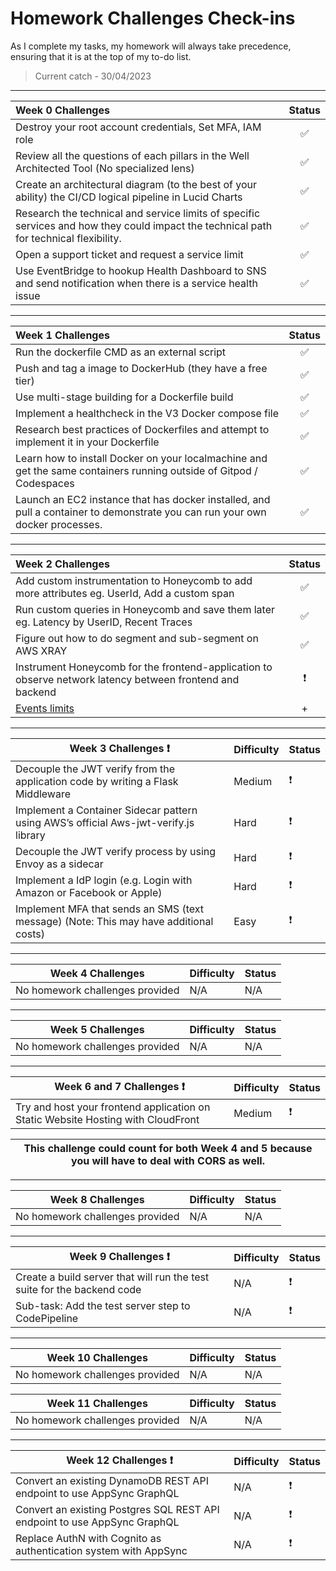 # Homework Challenges Check-ins

As I complete my tasks, my homework will always take precedence, ensuring that it is at the top of my to-do list.

> Current catch - 30/04/2023

---


| Week 0 Challenges                                                                                        | Status |
|:----------------------------------------------------------------------------------------------------------|:--------:|
| Destroy your root account credentials, Set MFA, IAM role                                                |     ✅   |
| Review all the questions of each pillars in the Well Architected Tool (No specialized lens)             |     ✅   |
| Create an architectural diagram (to the best of your ability) the CI/CD logical pipeline in Lucid Charts |  ✅      |
| Research the technical and service limits of specific services and how they could impact the technical path for technical flexibility. |    ✅    |
| Open a support ticket and request a service limit                                                        |  ✅      |
|Use EventBridge to hookup Health Dashboard to SNS and send notification when there is a service health issue| ✅|

---

|  Week 1 Challenges                                                        | Status |
|:---------------------------------------------------------------------------------|:--------:|
| Run the dockerfile CMD as an external script                                    |        ✅|
| Push and tag a image to DockerHub (they have a free tier)                        |     ✅   |
| Use multi-stage building for a Dockerfile build                                 | ✅       |
| Implement a healthcheck in the V3 Docker compose file                            |    ✅    |
| Research best practices of Dockerfiles and attempt to implement it in your Dockerfile |  ✅      |
| Learn how to install Docker on your localmachine and get the same containers running outside of Gitpod / Codespaces |   ✅     |
| Launch an EC2 instance that has docker installed, and pull a container to demonstrate you can run your own docker processes. |     ✅   |

---

|  Week 2 Challenges                                                                                                   | Status |
|:----------------------------------------------------------------------------------------------------------------------|:--------:|
| Add custom instrumentation to Honeycomb to add more attributes eg. UserId, Add a custom span                          |     ✅    |
| Run custom queries in Honeycomb and save them later eg. Latency by UserID, Recent Traces                              |     ✅    |
| Figure out how to do segment and sub-segment on AWS XRAY                                                               |     ✅    |
|Instrument Honeycomb for the frontend-application to observe network latency between frontend and backend  |❗|
| [Events limits](assets/week2/pricing/README.md)|+|


---

|  Week 3 Challenges ❗                                                                              | Difficulty | Status |
|---------------------------------------------------------------------------------------------------|------------|--------|
| Decouple the JWT verify from the application code by writing a Flask Middleware                  | Medium     |   ❗     |
| Implement a Container Sidecar pattern using AWS’s official Aws-jwt-verify.js library             | Hard       |  ❗      |
| Decouple the JWT verify process by using Envoy as a sidecar                                      | Hard       |       ❗ |
| Implement a IdP login (e.g. Login with Amazon or Facebook or Apple)                               | Hard       |    ❗    |
| Implement MFA that sends an SMS (text message) (Note: This may have additional costs)             | Easy       |   ❗     |


---

|  Week 4 Challenges                                                                               | Difficulty | Status |
|---------------------------------------------------------------------------------------------------|------------|--------|
|        No homework challenges provided 	         |   N/A   | N/A|   

---

|  Week 5 Challenges                                                                               | Difficulty | Status |
|---------------------------------------------------------------------------------------------------|------------|--------|
|        No homework challenges provided 	          |     N/A | N/A|   
---

|  Week 6 and 7 Challenges     ❗                                                                          | Difficulty | Status |
|---------------------------------------------------------------------------------------------------|------------|--------|
| Try and host your frontend application on Static Website Hosting with CloudFront     |     Medium | ❗| 

| This challenge could count for both Week 4 and 5 because you will have to deal with CORS as well. |
|--------|

---


|  Week 8 Challenges                                                                               | Difficulty | Status |
|---------------------------------------------------------------------------------------------------|------------|--------|
|        No homework challenges provided 	         |   N/A   | N/A|   



---


|  Week 9 Challenges ❗                                                                              | Difficulty | Status |
|---------------------------------------------------------------------------------------------------|------------|--------|
|       Create a build server that will run the test suite for the backend code	         |  N/A   | ❗|   
|       Sub-task: Add the test server step to CodePipeline	         |  N/A | ❗| 


---

|  Week 10 Challenges                                                                               | Difficulty | Status |
|---------------------------------------------------------------------------------------------------|------------|--------|
|        No homework challenges provided 	         |   N/A   | N/A|   

|  Week 11 Challenges                                                                               | Difficulty | Status |
|---------------------------------------------------------------------------------------------------|------------|--------|
|        No homework challenges provided 	         |   N/A   | N/A|   


---

|  Week 12 Challenges ❗                                                                              | Difficulty | Status |
|---------------------------------------------------------------------------------------------------|------------|--------|
|       Convert an existing DynamoDB REST API endpoint to use AppSync GraphQL 	         |   N/A   | ❗|  
|        Convert an existing Postgres SQL REST API endpoint to use AppSync GraphQL	         |   N/A   | ❗|   
|        Replace AuthN with Cognito as authentication system with AppSync	         |   N/A   | ❗|   

